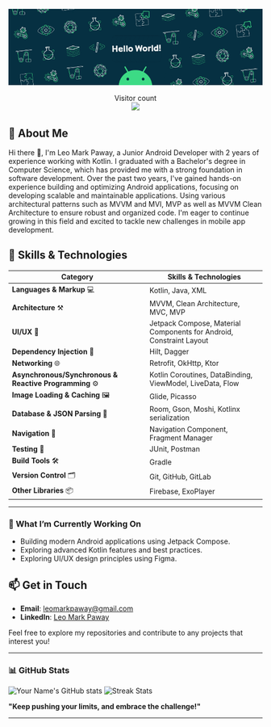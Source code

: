 <p align="center">
  <img src="https://github.com/leomarkpaway/leomarkpaway/blob/main/assets/banner.gif" alt="Banner" />
</p>
<p align="center"> 
  Visitor count<br>
  <img src="https://profile-counter.glitch.me/leomarkpaway/count.svg" />
</p>

## 🚀 About Me
Hi there 👋, I'm Leo Mark Paway, a Junior Android Developer with 2 years of experience working with Kotlin. I graduated with a Bachelor's degree in Computer Science, which has provided me with a strong foundation in software development. Over the past two years, I've gained hands-on experience building and optimizing Android applications, focusing on developing scalable and maintainable applications. Using various architectural patterns such as MVVM and MVI, MVP as well as MVVM Clean Architecture to ensure robust and organized code. I'm eager to continue growing in this field and excited to tackle new challenges in mobile app development.

## 🔧 Skills & Technologies

| Category                             | Skills & Technologies                                                                                 |
|-----------------------------------------|-------------------------------------------------------------------------------------------------------|
| **Languages & Markup** 💻            | Kotlin, Java, XML |
| **Architecture** ⚒️                  | MVVM, Clean Architecture, MVC, MVP |
| **UI/UX** 🎨                         | Jetpack Compose, Material Components for Android, Constraint Layout |
| **Dependency Injection** 💉          | Hilt, Dagger |
| **Networking** 🌐                    | Retrofit, OkHttp, Ktor |
| **Asynchronous/Synchronous & Reactive Programming** ⚙️ | Kotlin Coroutines, DataBinding, ViewModel, LiveData, Flow   |
| **Image Loading & Caching** 🖼️       | Glide, Picasso |
| **Database & JSON Parsing** 💾       | Room, Gson, Moshi, Kotlinx serialization |
| **Navigation** 🧭                    | Navigation Component, Fragment Manager   |
| **Testing** 🧪                       | JUnit, Postman |
| **Build Tools** 🛠️                   | Gradle    |
| **Version Control** 🗂️               | Git, GitHub, GitLab 
| **Other Libraries** 📦               | Firebase, ExoPlayer |

---

### 🌱 What I’m Currently Working On
- Building modern Android applications using Jetpack Compose.
- Exploring advanced Kotlin features and best practices.
- Exploring UI/UX design principles using Figma.

## 📫 Get in Touch
- **Email**: leomarkpaway@gmail.com
- **LinkedIn**: [Leo Mark Paway](https://linkedin.com/in/yourprofile)

Feel free to explore my repositories and contribute to any projects that interest you!

---

### 📊 GitHub Stats

![Your Name's GitHub stats](https://github-readme-stats.vercel.app/api?username=leomarkpaway&show_icons=true&theme=dark)  ![Streak Stats](https://github-readme-streak-stats.herokuapp.com/?user=leomarkpaway&theme=dark)

**"Keep pushing your limits, and embrace the challenge!"**

---

<!--
**leomarkpaway/leomarkpaway** is a ✨ _special_ ✨ repository because its `README.md` (this file) appears on your GitHub profile.

Here are some ideas to get you started:

- 🔭 I’m currently working on ...
- 🌱 I’m currently learning ...
- 👯 I’m looking to collaborate on ...
- 🤔 I’m looking for help with ...
- 💬 Ask me about ...
- 📫 How to reach me: ...
- 😄 Pronouns: ...
- ⚡ Fun fact: ...
-->
